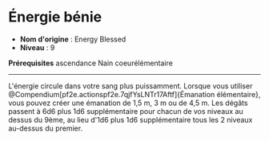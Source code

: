 # Énergie bénie

 * **Nom d'origine** : Energy Blessed
 * **Niveau** : 9


<p><span id="ctl00_MainContent_DetailedOutput"><strong>Prérequisites</strong> ascendance Nain coeurélémentaire<br></span></p>
<hr>
<p>L'énergie circule dans votre sang plus puissamment. Lorsque vous utiliser  @Compendium[pf2e.actionspf2e.7qjfYsLNTr17Aftf]{Émanation élémentaire}, vous pouvez créer une émanation de 1,5 m, 3 m ou de 4,5 m. Les dégâts passent à 6d6 plus 1d6 supplémentaire pour chacun de vos niveaux au dessus du 9ème, au lieu d'1d6 plus 1d6 supplémentaire tous les 2 niveaux au-dessus du premier.&nbsp;</p>